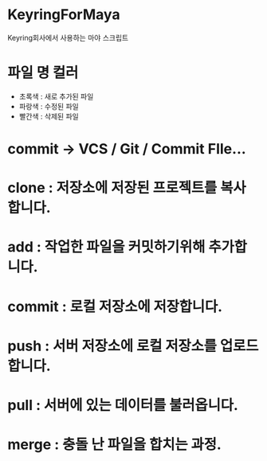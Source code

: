 # KeyringForMaya
 Keyring회사에서 사용하는 마야 스크립트


# 파일 명 컬러
 - 초록색 : 새로 추가된 파일
 - 파랑색 : 수정된 파일
 - 빨간색 : 삭제된 파일

# commit -> VCS / Git / Commit FIle...

# clone : 저장소에 저장된 프로젝트를 복사합니다.
# add : 작업한 파일을 커밋하기위해 추가합니다.
# commit : 로컬 저장소에 저장합니다.
# push : 서버 저장소에 로컬 저장소를 업로드합니다.

# pull : 서버에 있는 데이터를 불러옵니다.

# merge : 충돌 난 파일을 합치는 과정.